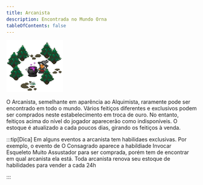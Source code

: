 ```yaml
---
title: Arcanista
description: Encontrada no Mundo Orna
tableOfContents: false
---
```


![Arcanista](https://raw.githubusercontent.com/Orna-Brasil/Assets/main/Edificios/Arcanist.webp)

O Arcanista, semelhante em aparência ao Alquimista, raramente pode ser encontrado em todo o mundo. Vários feitiços diferentes e exclusivos podem ser comprados neste estabelecimento em troca de ouro. No entanto, feitiços acima do nível do jogador aparecerão como indisponíveis. O estoque é atualizado a cada poucos dias, girando os feitiços à venda.

:::tip[Dica]
Em alguns eventos a arcanista tem habilidaes exclusivas. Por exemplo, o evento de O Consagrado aparece a habildiade Invocar Esqueleto Muito Assustador para ser comprada, porém tem de encontrar em qual arcanista ela está. Toda arcanista renova seu estoque de habilidades para vender a cada 24h

:::